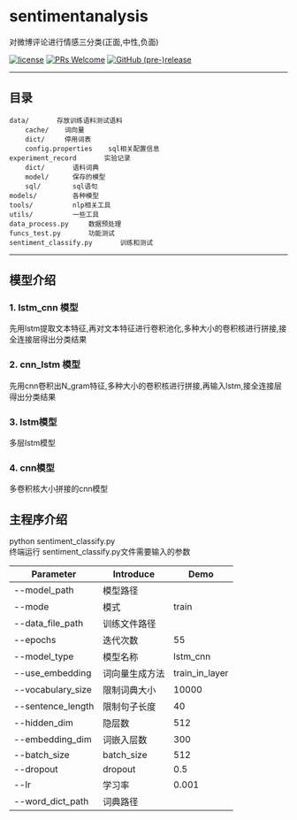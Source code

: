 # sentimentanalysis
对微博评论进行情感三分类(正面,中性,负面)

[![license](https://img.shields.io/github/license/go88/fer2013-recognition.svg?style=for-the-badge)](https://choosealicense.com/licenses/mit/)
[![PRs Welcome](https://img.shields.io/badge/PRs-welcome-brightgreen.svg?style=for-the-badge)](https://github.com/go88/fer2013-recognition/pulls)
[![GitHub (pre-)release](https://img.shields.io/github/release/go88/fer2013-recognition/all.svg?style=for-the-badge)](https://github.com/faker2cumtb/sentimentanalysis/releases)

---

## 目录

```text
data/       存放训练语料测试语料
    cache/    词向量
    dict/     停用词表
    config.properties    sql相关配置信息
experiment_record       实验记录
    dict/       语料词典
    model/      保存的模型
    sql/        sql语句
models/         各种模型
tools/          nlp相关工具
utils/          一些工具
data_process.py     数据预处理
funcs_test.py       功能测试
sentiment_classify.py       训练和测试

```

---
## 模型介绍
### 1. lstm_cnn 模型

先用lstm提取文本特征,再对文本特征进行卷积池化,多种大小的卷积核进行拼接,接全连接层得出分类结果

### 2. cnn_lstm 模型

先用cnn卷积出N_gram特征,多种大小的卷积核进行拼接,再输入lstm,接全连接层得出分类结果

### 3. lstm模型
多层lstm模型

### 4. cnn模型
多卷积核大小拼接的cnn模型
## 主程序介绍
python sentiment_classify.py    
终端运行 sentiment_classify.py文件需要输入的参数

| Parameter | Introduce | Demo |
| ------ | ------ | ------ |
|--model_path|模型路径|
|--mode|模式|train|
|--data_file_path|训练文件路径|
|--epochs|迭代次数|55|
|--model_type|模型名称|lstm_cnn|
|--use_embedding|词向量生成方法|train_in_layer|
|--vocabulary_size|限制词典大小|10000|
|--sentence_length|限制句子长度|40|
|--hidden_dim|隐层数|512|
|--embedding_dim|词嵌入层数|300|
|--batch_size|batch_size|512|
|--dropout|dropout|0.5|
|--lr|学习率|0.001|
|--word_dict_path|词典路径|
